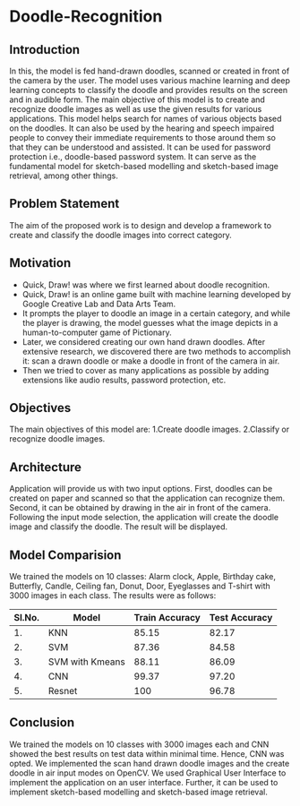 # Doodle-Recognition

## Introduction
In this, the model is fed hand-drawn doodles, scanned or created in front of the camera by the user. The model uses various machine learning and deep learning concepts to classify the doodle and provides results on the screen and in audible form. The main objective of this model is to create and recognize doodle images as well as use the given results for various applications. This model helps search for names of various objects based on the doodles. It can also be used by the hearing and speech impaired people to convey their immediate requirements to those around them so that they can be understood and assisted. It can be used for password protection i.e., doodle-based password system. It can serve as the fundamental model for sketch-based modelling and sketch-based image retrieval, among other things.

## Problem Statement
The aim of the proposed work is to design and develop a framework to create and classify the doodle images into correct category.

## Motivation
* Quick, Draw! was where we first learned about doodle recognition.
* Quick, Draw! is an online game built with machine learning developed by Google Creative Lab and Data Arts Team.
* It prompts the player to doodle an image in a certain category, and while the player is drawing, the model guesses what the image depicts in a human-to-computer game of Pictionary.
* Later, we considered creating our own hand drawn doodles. After extensive research, we discovered there are two methods to accomplish it: scan a drawn doodle or make a doodle in front of the camera in air.
* Then we tried to cover as many applications as possible by adding extensions like audio results, password protection, etc.

## Objectives
The main objectives of this model are:
1.Create doodle images.
2.Classify or recognize doodle images.

## Architecture
Application will provide us with two input options.
First, doodles can be created on paper and scanned so that the application can recognize them.
Second, it can be obtained by drawing in the air in front of the camera.
Following the input mode selection, the application will create the doodle image and classify the doodle.
The result will be displayed.

## Model Comparision
We trained the models on 10 classes: Alarm clock, Apple, Birthday cake, Butterfly, Candle, Ceiling fan, Donut, Door, Eyeglasses and T-shirt with 3000 images in each class. The results were as follows:

|Sl.No.|Model|Train Accuracy|Test Accuracy|
|------|-----|--------------|-------------|
|1.	   |KNN	 |85.15	        |82.17        |
|2.	   |SVM	 |87.36         |84.58        |
|3.	   |SVM with Kmeans|	88.11|	86.09|
|4.|	CNN	|99.37|	97.20|
|5.	|Resnet	|100	|96.78|
## Conclusion
We trained the models on 10 classes with 3000 images each and CNN showed the best results on test data within minimal time. Hence, CNN was opted. We implemented the scan hand drawn doodle images and the create doodle in air input modes on OpenCV. We used Graphical User Interface to implement the application on an user interface. Further, it can be used to implement sketch-based modelling and sketch-based image retrieval.
